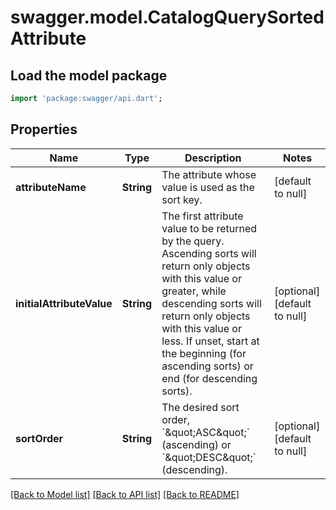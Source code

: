 # swagger.model.CatalogQuerySortedAttribute

## Load the model package
```dart
import 'package:swagger/api.dart';
```

## Properties
Name | Type | Description | Notes
------------ | ------------- | ------------- | -------------
**attributeName** | **String** | The attribute whose value is used as the sort key. | [default to null]
**initialAttributeValue** | **String** | The first attribute value to be returned by the query. Ascending sorts will return only objects with this value or greater, while descending sorts will return only objects with this value or less. If unset, start at the beginning (for ascending sorts) or end (for descending sorts). | [optional] [default to null]
**sortOrder** | **String** | The desired sort order, &#x60;\&quot;ASC\&quot;&#x60; (ascending) or &#x60;\&quot;DESC\&quot;&#x60; (descending). | [optional] [default to null]

[[Back to Model list]](../README.md#documentation-for-models) [[Back to API list]](../README.md#documentation-for-api-endpoints) [[Back to README]](../README.md)

